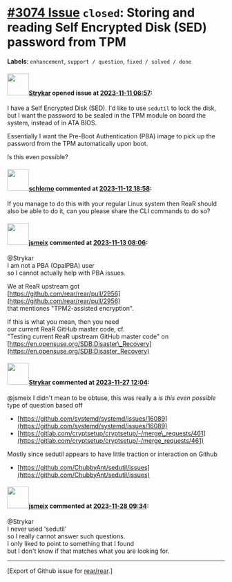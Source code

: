 [\#3074 Issue](https://github.com/rear/rear/issues/3074) `closed`: Storing and reading Self Encrypted Disk (SED) password from TPM
==================================================================================================================================

**Labels**: `enhancement`, `support / question`, `fixed / solved / done`

#### <img src="https://avatars.githubusercontent.com/u/2946372?u=580b0dbd1289ddaa1776581a4693f402faa913c7&v=4" width="50">[Strykar](https://github.com/Strykar) opened issue at [2023-11-11 06:57](https://github.com/rear/rear/issues/3074):

I have a Self Encrypted Disk (SED). I'd like to use `sedutil` to lock
the disk, but I want the password to be sealed in the TPM module on
board the system, instead of in ATA BIOS.

Essentially I want the Pre-Boot Authentication (PBA) image to pick up
the password from the TPM automatically upon boot.

Is this even possible?

#### <img src="https://avatars.githubusercontent.com/u/101384?v=4" width="50">[schlomo](https://github.com/schlomo) commented at [2023-11-12 18:58](https://github.com/rear/rear/issues/3074#issuecomment-1807211018):

If you manage to do this with your regular Linux system then ReaR should
also be able to do it, can you please share the CLI commands to do so?

#### <img src="https://avatars.githubusercontent.com/u/1788608?u=925fc54e2ce01551392622446ece427f51e2f0ce&v=4" width="50">[jsmeix](https://github.com/jsmeix) commented at [2023-11-13 08:06](https://github.com/rear/rear/issues/3074#issuecomment-1807638100):

@Strykar  
I am not a PBA (OpalPBA) user  
so I cannot actually help with PBA issues.

We at ReaR upstream got  
[https://github.com/rear/rear/pull/2956](https://github.com/rear/rear/pull/2956)  
that mentiones "TPM2-assisted encryption".

If this is what you mean, then you need  
our current ReaR GitHub master code, cf.  
"Testing current ReaR upstream GitHub master code" on  
[https://en.opensuse.org/SDB:Disaster\_Recovery](https://en.opensuse.org/SDB:Disaster_Recovery)

#### <img src="https://avatars.githubusercontent.com/u/2946372?u=580b0dbd1289ddaa1776581a4693f402faa913c7&v=4" width="50">[Strykar](https://github.com/Strykar) commented at [2023-11-27 12:04](https://github.com/rear/rear/issues/3074#issuecomment-1827703380):

@jsmeix I didn't mean to be obtuse, this was really a *is this even
possible* type of question based off

-   [https://github.com/systemd/systemd/issues/16089](https://github.com/systemd/systemd/issues/16089)
-   [https://gitlab.com/cryptsetup/cryptsetup/-/merge\_requests/461](https://gitlab.com/cryptsetup/cryptsetup/-/merge_requests/461)

Mostly since sedutil appears to have little traction or interaction on
Github

-   [https://github.com/ChubbyAnt/sedutil/issues](https://github.com/ChubbyAnt/sedutil/issues)

#### <img src="https://avatars.githubusercontent.com/u/1788608?u=925fc54e2ce01551392622446ece427f51e2f0ce&v=4" width="50">[jsmeix](https://github.com/jsmeix) commented at [2023-11-28 09:34](https://github.com/rear/rear/issues/3074#issuecomment-1829433078):

@Strykar  
I never used 'sedutil'  
so I really cannot answer such questions.  
I only liked to point to something that I found  
but I don't know if that matches what you are looking for.

------------------------------------------------------------------------

\[Export of Github issue for
[rear/rear](https://github.com/rear/rear).\]
